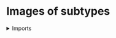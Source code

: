 #  Images of subtypes

<details><summary>Imports</summary>
```agda
module foundation.images-subtypes where

open import foundation.fibers-of-maps
open import foundation.functions
open import foundation.images
open import foundation.propositional-truncations
open import foundation.subtypes
open import foundation.universe-levels
```
</details>

## Idea

Consider a map `f : A → B` and a subtype `S ⊆ A`, then the images of `S` under `f` is the subtype of `B` consisting of the values of the composite `S ⊆ A → B`.

## Definition

```agda
module _
  {l1 l2 : Level} {A : UU l1} {B : UU l2} (f : A → B)
  where
  
  subtype-im-subtype :
    {l3 : Level} → subtype l3 A → subtype (l1 ⊔ l2 ⊔ l3) B
  subtype-im-subtype S y = subtype-im (f ∘ inclusion-subtype S) y
```
